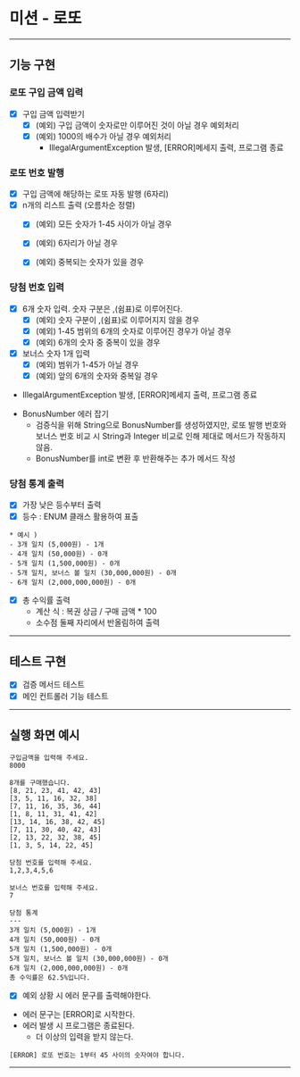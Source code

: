 # 미션 - 로또

---
## 기능 구현

### 로또 구입 금액 입력
- [x] 구입 금액 입력받기
  - [x] (예외) 구입 금액이 숫자로만 이루어진 것이 아닐 경우 예외처리 
  - [x] (예외) 1000의 배수가 아닐 경우 예외처리 
    * IllegalArgumentException 발생, [ERROR]메세지 출력, 프로그램 종료

### 로또 번호 발행
- [x] 구입 금액에 해당하는 로또 자동 발행 (6자리)
- [x] n개의 리스트 출력 (오름차순 정렬)
   - [x] (예외) 모든 숫자가 1-45 사이가 아닐 경우
   - [x] (예외) 6자리가 아닐 경우
   - [x] (예외) 중복되는 숫자가 있을 경우
   

### 당첨 번호 입력
- [x] 6개 숫자 입력. 숫자 구분은 ,(쉼표)로 이루어진다.
  - [x] (예외) 숫자 구분이 ,(쉼표)로 이루어지지 않을 경우
  - [x] (예외) 1-45 범위의 6개의 숫자로 이루어진 경우가 아닐 경우
  - [x] (예외) 6개의 숫자 중 중복이 있을 경우
- [x] 보너스 숫자 1개 입력
  - [x] (예외) 범위가 1-45가 아닐 경우
  - [x] (예외) 앞의 6개의 숫자와 중복일 경우
 * IllegalArgumentException 발생, [ERROR]메세지 출력, 프로그램 종료

 + BonusNumber 에러 잡기  
   - 검증식을 위해 String으로 BonusNumber를 생성하였지만, 로또 발행 번호와 보너스 번호 비교 시 String과 Integer 비교로 인해 제대로 메서드가 작동하지 않음.
   - BonusNumber를 int로 변환 후 반환해주는 추가 메서드 작성


### 당첨 통계 출력
- [x] 가장 낮은 등수부터 출력
- [x] 등수 : ENUM 클래스 활용하여 표출
``` 
* 예시 ) 
- 3개 일치 (5,000원) - 1개
- 4개 일치 (50,000원) - 0개
- 5개 일치 (1,500,000원) - 0개
- 5개 일치, 보너스 볼 일치 (30,000,000원) - 0개
- 6개 일치 (2,000,000,000원) - 0개
```
- [x] 총 수익률 출력
  - 계산 식 : 복권 상금 / 구매 금액 * 100
   * 소수점 둘째 자리에서 반올림하여 출력

---
## 테스트 구현
- [x] 검증 메서드 테스트
- [x] 메인 컨트롤러 기능 테스트

---
## 실행 화면 예시
```
구입금액을 입력해 주세요.
8000

8개를 구매했습니다.
[8, 21, 23, 41, 42, 43] 
[3, 5, 11, 16, 32, 38] 
[7, 11, 16, 35, 36, 44] 
[1, 8, 11, 31, 41, 42] 
[13, 14, 16, 38, 42, 45] 
[7, 11, 30, 40, 42, 43] 
[2, 13, 22, 32, 38, 45] 
[1, 3, 5, 14, 22, 45]

당첨 번호를 입력해 주세요.
1,2,3,4,5,6

보너스 번호를 입력해 주세요.
7

당첨 통계
---
3개 일치 (5,000원) - 1개
4개 일치 (50,000원) - 0개
5개 일치 (1,500,000원) - 0개
5개 일치, 보너스 볼 일치 (30,000,000원) - 0개
6개 일치 (2,000,000,000원) - 0개
총 수익률은 62.5%입니다.
```
- [x] 예외 상황 시 에러 문구를 출력해야한다. 
- 에러 문구는 [ERROR]로 시작한다.
- 에러 발생 시 프로그램은 종료된다. 
    - 더 이상의 입력을 받지 않는다.
```
[ERROR] 로또 번호는 1부터 45 사이의 숫자여야 합니다.
```
---


